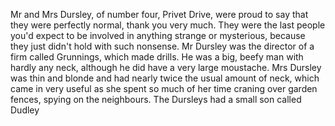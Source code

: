 Mr and Mrs Dursley, of number four, Privet Drive, were proud to say that they were perfectly normal, thank you very much. They were the last people you'd expect to be involved in anything strange or mysterious, because they just didn't hold with such nonsense. Mr Dursley was the director of a firm called Grunnings, which made drills. He was a big, beefy man with hardly any neck, although he did have a very large moustache. Mrs Dursley was thin and blonde and had nearly twice the usual amount of neck, which came in very useful as she spent so much of her time craning over garden fences, spying on the neighbours. The Dursleys had a small son called Dudley 